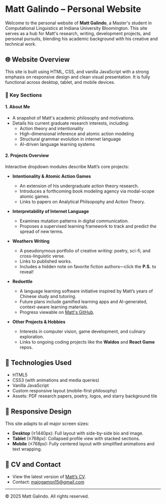 # Matt Galindo – Personal Website

Welcome to the personal website of **Matt Galindo**, a Master's student in Computational Linguistics at Indiana University Bloomington. This site serves as a hub for Matt's research, writing, development projects, and personal pursuits, blending his academic background with his creative and technical work.

## 🌐 Website Overview

This site is built using HTML, CSS, and vanilla JavaScript with a strong emphasis on responsive design and clean visual presentation. It is fully functional across desktop, tablet, and mobile devices.

### 🔹 Key Sections

#### 1. **About Me**
- A snapshot of Matt's academic philosophy and motivations.
- Details his current graduate research interests, including:
  - Action theory and intentionality
  - High-dimensional inference and atomic action modeling
  - Structural grammar evolution in internet language
  - AI-driven language learning systems

#### 2. **Projects Overview**
Interactive dropdown modules describe Matt’s core projects:

- **Intentionality & Atomic Action Games**
  - An extension of his undergraduate action theory research.
  - Introduces a forthcoming book modeling agency via modal-scope atomic games.
  - Links to papers on Analytical Philsopophy and Action Theory.
- **Interpretability of Internet Language**
  - Examines mutation patterns in digital communication.
  - Proposes a supervised learning framework to track and predict the spread of new terms.

- **Weathers Writing**
  - A pseudonymous portfolio of creative writing: poetry, sci-fi, and cross-linguistic verse.
  - Links to published works.
  - Includes a hidden note on favorite fiction authors—click the **P.S.** to reveal!

- **Redsettle**
  - A language learning software initiative inspired by Matt’s years of Chinese study and tutoring.
  - Future plans include gamified learning apps and AI-generated, context-aware learning materials.
  - Progress viewable on [Matt's GitHub](https://github.com/Mgalindo15).

- **Other Projects & Hobbies**
  - Interests in computer vision, game development, and culinary exploration.
  - Links to ongoing coding projects like the **Waldos** and **React Game** repos.

## 🧰 Technologies Used

- HTML5
- CSS3 (with animations and media queries)
- Vanilla JavaScript
- Custom responsive layout (mobile-first philosophy)
- Assets: PDF research papers, poetry, logos, and starry background tile

## 📱 Responsive Design

This site adapts to all major screen sizes:

- **Desktop** (≥1440px): Full layout with side-by-side bio and image.
- **Tablet** (≥768px): Collapsed profile view with stacked sections.
- **Mobile** (≤768px): Fully centered layout with simplified animations and text wrapping.

## 📄 CV and Contact

- View the latest version of [Matt’s CV](./assets/Matt_Galindo_CV_2025.pdf).
- Contact: [majogamon15@gmail.com](mailto:majogamon15@gmail.com)

---

© 2025 Matt Galindo. All rights reserved.
